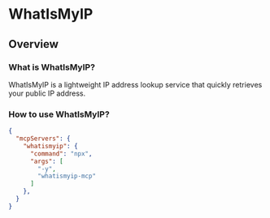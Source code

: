 # WhatIsMyIP

## Overview

### What is WhatIsMyIP?
WhatIsMyIP is a lightweight IP address lookup service that quickly retrieves your public IP address. 

### How to use WhatIsMyIP?
```json
{
  "mcpServers": {
    "whatismyip": {
      "command": "npx",
      "args": [
        "-y",
        "whatismyip-mcp"
      ]
    },
  }
}
```
